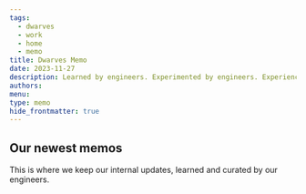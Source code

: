 ```yaml
---
tags:
  - dwarves
  - work
  - home
  - memo
title: Dwarves Memo
date: 2023-11-27
description: Learned by engineers. Experimented by engineers. Experienced by engineers. Written by Dwarves for product craftsmen.
authors: 
menu: 
type: memo
hide_frontmatter: true
---
```


## Our newest memos
This is where we keep our internal updates, learned and curated by our engineers.


